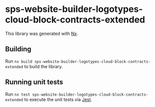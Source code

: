 # sps-website-builder-logotypes-cloud-block-contracts-extended

This library was generated with [Nx](https://nx.dev).

## Building

Run `nx build sps-website-builder-logotypes-cloud-block-contracts-extended` to build the library.

## Running unit tests

Run `nx test sps-website-builder-logotypes-cloud-block-contracts-extended` to execute the unit tests via [Jest](https://jestjs.io).
